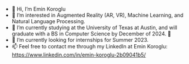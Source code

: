 - 👋 Hi, I’m Emin Koroglu
- 👀 I’m interested in Augmented Reality (AR, VR), Machine Learning, and Natural Language Processing.
- 🌱 I’m currently studying at the University of Texas at Austin, and will graduate with a BS in Computer Science by December of 2024. 🤘
- 💞️ I’m currently looking for internships for Summer 2023. 
- 📫 Feel free to contact me through my LinkedIn at Emin Koroglu: https://www.linkedin.com/in/emin-koroglu-2b09041b5/

<!---
Emin5001/Emin5001 is a ✨ special ✨ repository because its `README.md` (this file) appears on your GitHub profile.
You can click the Preview link to take a look at your changes.
--->
